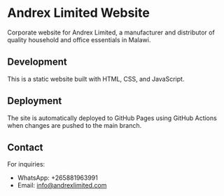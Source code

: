 # Andrex Limited Website

Corporate website for Andrex Limited, a manufacturer and distributor of quality household and office essentials in Malawi.

## Development

This is a static website built with HTML, CSS, and JavaScript.

## Deployment

The site is automatically deployed to GitHub Pages using GitHub Actions when changes are pushed to the main branch.

## Contact

For inquiries:
- WhatsApp: +265881963991
- Email: info@andrexlimited.com
